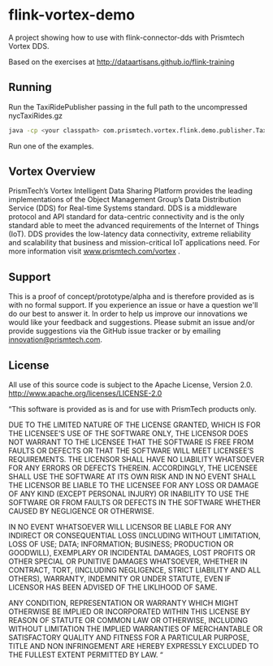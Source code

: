 # flink-vortex-demo
A project showing how to use with flink-connector-dds with Prismtech Vortex DDS.

Based on the exercises at http://dataartisans.github.io/flink-training

## Running
Run the TaxiRidePublisher passing in the full path to the uncompressed nycTaxiRides.gz

```bash
java -cp <your classpath> com.prismtech.vortex.flink.demo.publisher.TaxiRidePublisher -data <path to nycTaxiRides> -speed 60
```

Run one of the examples.

## Vortex Overview
PrismTech’s Vortex Intelligent Data Sharing Platform provides the leading implementations of the Object Management Group’s Data Distribution Service (DDS) for Real-time Systems standard. DDS is a middleware protocol and API standard for data-centric connectivity and is the only standard able to meet the advanced requirements of the Internet of Things (IoT). DDS provides the low-latency data connectivity, extreme reliability and scalability that business and mission-critical IoT applications need. For more information visit www.prismtech.com/vortex .

## Support
This is a proof of concept/prototype/alpha and is therefore provided as is with no formal support. If you experience an issue or have a question we'll do our best to answer it. In order to help us improve our innovations we would like your feedback and suggestions. Please submit an issue and/or provide suggestions via the GitHub issue tracker or by emailing innovation@prismtech.com.

## License
All use of this source code is subject to the Apache License, Version 2.0. http://www.apache.org/licenses/LICENSE-2.0

“This software is provided as is and for use with PrismTech products only.

DUE TO THE LIMITED NATURE OF THE LICENSE GRANTED, WHICH IS FOR THE LICENSEE’S USE OF THE SOFTWARE ONLY, THE LICENSOR DOES NOT WARRANT TO THE LICENSEE THAT THE SOFTWARE IS FREE FROM FAULTS OR DEFECTS OR THAT THE SOFTWARE WILL MEET LICENSEE’S REQUIREMENTS.  THE LICENSOR SHALL HAVE NO LIABILITY WHATSOEVER FOR ANY ERRORS OR DEFECTS THEREIN.  ACCORDINGLY, THE LICENSEE SHALL USE THE SOFTWARE AT ITS OWN RISK AND IN NO EVENT SHALL THE LICENSOR BE LIABLE TO THE LICENSEE FOR ANY LOSS OR DAMAGE OF ANY KIND (EXCEPT PERSONAL INJURY) OR INABILITY TO USE THE SOFTWARE OR FROM FAULTS OR DEFECTS IN THE SOFTWARE WHETHER CAUSED BY NEGLIGENCE OR OTHERWISE.

IN NO EVENT WHATSOEVER WILL LICENSOR BE LIABLE FOR ANY INDIRECT OR CONSEQUENTIAL LOSS (INCLUDING WITHOUT LIMITATION, LOSS OF USE; DATA; INFORMATION; BUSINESS; PRODUCTION OR GOODWILL), EXEMPLARY OR INCIDENTAL DAMAGES, LOST PROFITS OR OTHER SPECIAL OR PUNITIVE DAMAGES WHATSOEVER, WHETHER IN CONTRACT, TORT, (INCLUDING NEGLIGENCE, STRICT LIABILITY AND ALL OTHERS), WARRANTY, INDEMNITY OR UNDER STATUTE, EVEN IF LICENSOR HAS BEEN ADVISED OF THE LIKLIHOOD OF SAME.

ANY CONDITION, REPRESENTATION OR WARRANTY WHICH MIGHT OTHERWISE BE IMPLIED OR INCORPORATED WITHIN THIS LICENSE BY REASON OF STATUTE OR COMMON LAW OR OTHERWISE, INCLUDING WITHOUT LIMITATION THE IMPLIED WARRANTIES OF MERCHANTABLE OR SATISFACTORY QUALITY AND FITNESS FOR A PARTICULAR PURPOSE, TITLE AND NON INFRINGEMENT ARE HEREBY EXPRESSLY EXCLUDED TO THE FULLEST EXTENT PERMITTED BY LAW. “

